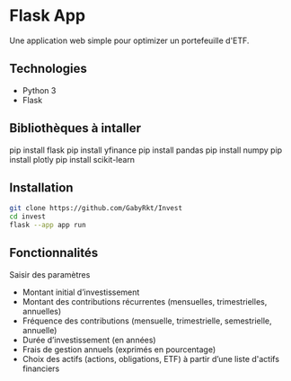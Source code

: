 # Flask App 

Une application web simple pour optimizer un portefeuille d'ETF.

## Technologies

- Python 3
- Flask

## Bibliothèques à intaller

pip install flask
pip install yfinance
pip install pandas
pip install numpy
pip install plotly
pip install scikit-learn


## Installation

```bash
git clone https://github.com/GabyRkt/Invest
cd invest
flask --app app run
```


## Fonctionnalités

Saisir des paramètres 
- Montant initial d’investissement 
- Montant des contributions récurrentes (mensuelles, trimestrielles, annuelles) 
- Fréquence des contributions (mensuelle, trimestrielle, semestrielle, annuelle) 
- Durée d’investissement (en années) 
- Frais de gestion annuels (exprimés en pourcentage) 
- Choix des actifs (actions, obligations, ETF) à partir d’une liste d'actifs financiers